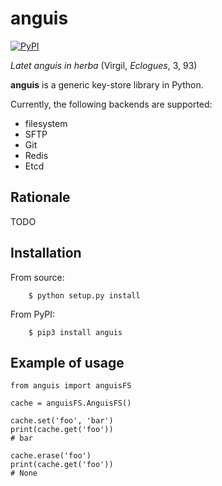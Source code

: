 # anguis

[![PyPI](https://img.shields.io/pypi/v/anguis.svg)](https://pypi.org/project/anguis/)

*Latet anguis in herba* (Virgil, *Eclogues*, 3, 93)

**anguis** is a generic key-store library in Python.

Currently, the following backends are supported:

* filesystem
* SFTP
* Git
* Redis
* Etcd


## Rationale

TODO


## Installation

From source:

        $ python setup.py install

From PyPI:

        $ pip3 install anguis


## Example of usage

```
from anguis import anguisFS

cache = anguisFS.AnguisFS()

cache.set('foo', 'bar')
print(cache.get('foo'))
# bar

cache.erase('foo')
print(cache.get('foo'))
# None
```
